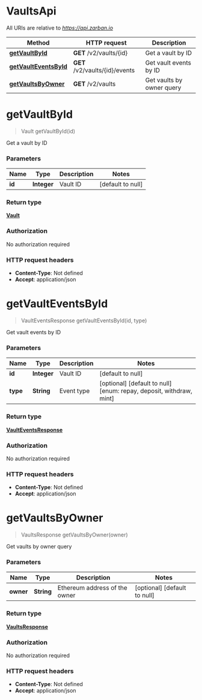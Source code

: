 # VaultsApi

All URIs are relative to *https://api.zarban.io*

| Method | HTTP request | Description |
|------------- | ------------- | -------------|
| [**getVaultById**](VaultsApi.md#getVaultById) | **GET** /v2/vaults/{id} | Get a vault by ID |
| [**getVaultEventsById**](VaultsApi.md#getVaultEventsById) | **GET** /v2/vaults/{id}/events | Get vault events by ID |
| [**getVaultsByOwner**](VaultsApi.md#getVaultsByOwner) | **GET** /v2/vaults | Get vaults by owner query |


<a name="getVaultById"></a>
# **getVaultById**
> Vault getVaultById(id)

Get a vault by ID

### Parameters

|Name | Type | Description  | Notes |
|------------- | ------------- | ------------- | -------------|
| **id** | **Integer**| Vault ID | [default to null] |

### Return type

[**Vault**](../Models/Vault.md)

### Authorization

No authorization required

### HTTP request headers

- **Content-Type**: Not defined
- **Accept**: application/json

<a name="getVaultEventsById"></a>
# **getVaultEventsById**
> VaultEventsResponse getVaultEventsById(id, type)

Get vault events by ID

### Parameters

|Name | Type | Description  | Notes |
|------------- | ------------- | ------------- | -------------|
| **id** | **Integer**| Vault ID | [default to null] |
| **type** | **String**| Event type | [optional] [default to null] [enum: repay, deposit, withdraw, mint] |

### Return type

[**VaultEventsResponse**](../Models/VaultEventsResponse.md)

### Authorization

No authorization required

### HTTP request headers

- **Content-Type**: Not defined
- **Accept**: application/json

<a name="getVaultsByOwner"></a>
# **getVaultsByOwner**
> VaultsResponse getVaultsByOwner(owner)

Get vaults by owner query

### Parameters

|Name | Type | Description  | Notes |
|------------- | ------------- | ------------- | -------------|
| **owner** | **String**| Ethereum address of the owner | [optional] [default to null] |

### Return type

[**VaultsResponse**](../Models/VaultsResponse.md)

### Authorization

No authorization required

### HTTP request headers

- **Content-Type**: Not defined
- **Accept**: application/json

